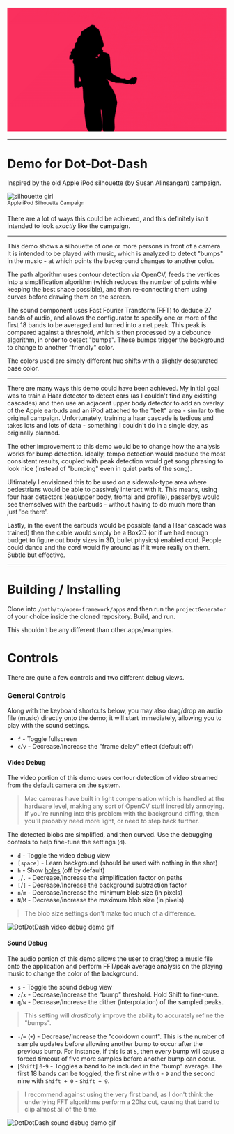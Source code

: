 ![DotDotDash demo gif](media/general.gif)

---

# Demo for Dot-Dot-Dash

Inspired by the old Apple iPod silhouette (by Susan Alinsangan) campaign.

![silhouette girl](http://www.onewomanmarketing.com/wp-content/uploads/2009/08/090803-AppleExample.jpg)<br>
<sup>Apple iPod Silhouette Campaign</sup>

There are a lot of ways this could be achieved, and this definitely isn't
intended to look *exactly* like the campaign.

---

This demo shows a silhouette of one or more persons in front of a camera.
It is intended to be played with music, which is analyzed to detect "bumps"
in the music - at which points the background changes to another color.

The path algorithm uses contour detection via OpenCV, feeds the vertices into
a simplification algorithm (which reduces the number of points while keeping
the best shape possible), and then re-connecting them using curves before
drawing them on the screen.

The sound component uses Fast Fourier Transform (FFT) to deduce 27 bands of
audio, and allows the configurator to specify one or more of the first 18 bands
to be averaged and turned into a net peak. This peak is compared against a
threshold, which is then processed by a debounce algorithm, in order to detect
"bumps". These bumps trigger the background to change to another "friendly"
color.

The colors used are simply different hue shifts with a slightly desaturated
base color.

---

There are many ways this demo could have been achieved. My initial goal was to
train a Haar detector to detect ears (as I couldn't find any existing cascades)
and then use an adjacent upper body detector to add an overlay of the Apple
earbuds and an iPod attached to the "belt" area - similar to the original
campaign. Unfortunately, training a haar cascade is tedious and takes lots and
lots of data - something I couldn't do in a single day, as originally planned.

The other improvement to this demo would be to change how the analysis works for
bump detection. Ideally, tempo detection would produce the most consistent
results, coupled with peak detection would get song phrasing to look nice
(instead of "bumping" even in quiet parts of the song).

Ultimately I envisioned this to be used on a sidewalk-type area where
pedestrians would be able to passively interact with it. This means, using
four haar detectors (ear/upper body, frontal and profile), passerbys would
see themselves with the earbuds - without having to do much more than just 'be
there'.

Lastly, in the event the earbuds would be possible (and a Haar cascade was
trained) then the cable would simply be a Box2D (or if we had enough budget
to figure out body sizes in 3D, bullet physics) enabled cord. People could dance
and the cord would fly around as if it were really on them. Subtle but
effective.

---

# Building / Installing
Clone into `/path/to/open-framework/apps` and then run the `projectGenerator` of
your choice inside the cloned repository. Build, and run.

This shouldn't be any different than other apps/examples.

# Controls
There are quite a few controls and two different debug views.

### General Controls
Along with the keyboard shortcuts below, you may also drag/drop an audio file
(music) directly onto the demo; it will start immediately, allowing you to
play with the sound settings.

- `f` - Toggle fullscreen
- `c`/`v` - Decrease/Increase the "frame delay" effect (default off)

#### Video Debug
The video portion of this demo uses contour detection of video streamed from
the default camera on the system.

> Mac cameras have built in light compensation which is handled at the hardware
> level, making any sort of OpenCV stuff incredibly annoying. If you're running
> into this problem with the background diffing, then you'll probably need more
> light, or need to step back further.

The detected blobs are simplified, and then curved. Use the debugging controls
to help fine-tune the settings (`d`).

- `d` - Toggle the video debug view
- `[space]` - Learn background (should be used with nothing in the shot)
- `h` - Show [holes](http://openframeworks.cc/documentation/ofxOpenCv/ofxCvContourFinder.html#!show_findContours) (off by default)
- `,`/`.` - Decrease/Increase the simplification factor on paths
- `[`/`]` - Decrease/Increase the background subtraction factor
- `n`/`m` - Decrease/Increase the minimum blob size (in pixels)
- `N`/`M` - Decrease/increase the maximum blob size (in pixels)

> The blob size settings don't make too much of a difference.

![DotDotDash video debug demo gif](media/video-debug.gif)

#### Sound Debug
The audio portion of this demo allows the user to drag/drop a music file onto
the application and perform FFT/peak average analysis on the playing music
to change the color of the background.

- `s` - Toggle the sound debug view
- `z`/`x` - Decrease/Increase the "bump" threshold. Hold Shift to fine-tune.
- `q`/`w` - Decrease/Increase the dither (interpolation) of the sampled peaks.

> This setting will *drastically* improve the ability to accurately refine
> the "bumps".

- `-`/`=` (`+`) - Decrease/Increase the "cooldown count". This is the number of
  sample updates before allowing another bump to occur after the previous bump.
  For instance, if this is at `5`, then every bump will cause a forced timeout
  of five more samples before another bump can occur.
- [`Shift`] `0`-`9` - Toggles a band to be included in the "bump" average.
  The first 18 bands can be toggled, the first nine with `0` - `9` and the
  second nine with `Shift + 0` - `Shift + 9`.

> I recommend against using the very first band, as I don't think the underlying
  FFT algorithms perform a 20hz cut, causing that band to clip almost all of the
  time.


![DotDotDash sound debug demo gif](media/sound-debug.gif)
